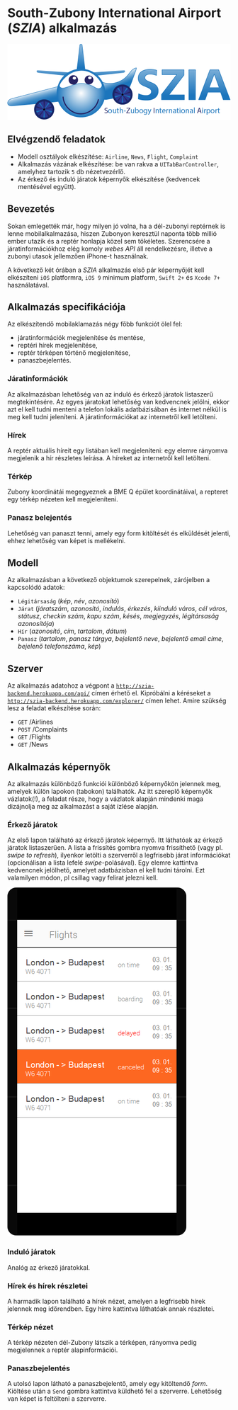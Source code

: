# South-Zubony International Airport (*SZIA*) alkalmazás

![](img/logo.png)

## Elvégzendő feladatok
  - Modell osztályok elkészítése: `Airline`, `News`, `Flight`, `Complaint`
  - Alkalmazás vázának elkészítése: be van rakva a `UITabBarController`, amelyhez tartozik `5` db nézetvezérlő. 
  - Az érkező és induló járatok képernyők elkészítése (kedvencek mentésével együtt).

## Bevezetés
Sokan emlegették már, hogy milyen jó volna, ha a dél-zubonyi reptérnek is lenne mobilalkalmazása, hiszen Zubonyon keresztül naponta több millió ember utazik és a reptér honlapja közel sem tökéletes. Szerencsére a járatinformációkhoz elég komoly *webes API* áll rendelkezésre, illetve a zubonyi utasok jellemzően iPhone-t használnak.

A következő két órában a *SZIA* alkalmazás első pár képernyőjét kell elkészíteni `iOS` platformra, `iOS 9` minimum platform, `Swift 2+` és `Xcode 7+` használatával.

## Alkalmazás specifikációja
Az elkészítendő mobilaklamazás négy főbb funkciót ölel fel:
  
  - járatinformációk megjelenítése és mentése,
  - reptéri hírek megjelenítése, 
  - reptér térképen történő megjelenítése,
  - panaszbejelentés.

### Járatinformációk
Az alkalmazásban lehetőség van az induló és érkező járatok listaszerű megtekintésére. Az egyes járatokat lehetőség van kedvencnek jelölni, ekkor azt el kell tudni menteni a telefon lokális adatbázisában és internet nélkül is meg kell tudni jeleníteni. A járatinformációkat az internetről kell letölteni.

### Hírek
A reptér aktuális híreit egy listában kell megjeleníteni: egy elemre rányomva megjelenik a hír részletes leírása. A híreket az internetről kell letölteni.

### Térkép
Zubony koordinátái megegyeznek a BME Q épület koordinátáival, a repteret egy térkép nézeten kell megjeleníteni.

### Panasz belejentés
Lehetőség van panaszt tenni, amely egy form kitöltését és elküldését jelenti, ehhez lehetőség van képet is mellékelni.

## Modell
Az alkalmazásban a következő objektumok szerepelnek, zárójelben a kapcsolódó adatok:

  - `Légitársaság` (*kép*, *név*, *azonosító*)
  - `Járat` (*járatszám*, *azonosító*, *indulás*, *érkezés*, *kiinduló város*, *cél város*, *státusz*, *checkin szám*, *kapu szám*, *késés*, *megjegyzés*, *légitársaság azonosítója*)
  - `Hír` (*azonosító*, *cím*, *tartalom*, *dátum*)
  - `Panasz` (*tartalom*, *panasz tárgya*, *bejelentő neve*, *bejelentő email címe*, *bejelenő telefonszáma*, *kép*)

## Szerver

Az alkalmazás adatohoz a végpont a [`http://szia-backend.herokuapp.com/api/`](http://szia-backend.herokuapp.com/api/) címen érhető el. Kipróbálni a kéréseket a [`http://szia-backend.herokuapp.com/explorer/`](http://szia-backend.herokuapp.com/explorer/) címen lehet. Amire szükség lesz a feladat elkészítése során:

- `GET` /Airlines
- `POST` /Complaints
- `GET` /Flights
- `GET` /News

## Alkalmazás képernyők
Az alkalmazás különböző funkciói különböző képernyőkön jelennek meg, amelyek külön lapokon (tabokon) találhatók. Az itt szereplő képernyők vázlatok(!), a feladat része, hogy a vázlatok alapján mindenki maga dizájnolja meg az alkalmazást a saját ízlése alapján.

### Érkező járatok
Az első lapon található az érkező járatok képernyő. Itt láthatóak az érkező járatok listaszerűen. A lista a frissítés gombra nyomva frissíthető (vagy pl. *swipe to refresh*), ilyenkor letölti a szerverről a legfrisebb járat információkat (opcionálisan a lista lefelé *swipe*-polásával). Egy elemre kattintva kedvencnek jelölhető, amelyet adatbázisban el kell tudni tárolni. Ezt valamilyen módon, pl csillag vagy felirat jelezni kell.

![](img/flight_list.png)


### Induló járatok
Analóg az érkező járatokkal.

### Hírek és hírek részletei
A harmadik lapon található a hírek nézet, amelyen a legfrisebb hírek jelennek meg időrendben. Egy hírre kattintva láthatóak annak részletei.

### Térkép nézet
A térkép nézeten dél-Zubony látszik a térképen, rányomva pedig megjelennek a reptér alapinformációi.

### Panaszbejelentés
A utolsó lapon látható a panaszbejelentő, amely egy kitöltendő *form*. Kiöltése után a `Send` gombra kattintva küldhető fel a szerverre. Lehetőség van képet is feltölteni a szerverre.
